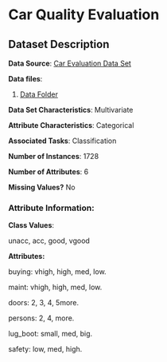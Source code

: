 # Car Quality Evaluation

## Dataset Description
**Data Source**: [Car Evaluation Data Set](https://archive.ics.uci.edu/ml/datasets/Car+Evaluation)

**Data files**:
1. [Data Folder](https://archive.ics.uci.edu/ml/machine-learning-databases/car/)

**Data Set Characteristics**: Multivariate

**Attribute Characteristics**: Categorical

**Associated Tasks**: Classification

**Number of Instances**: 1728

**Number of Attributes**: 6

**Missing Values?** No



### Attribute Information:

**Class Values**:

unacc, acc, good, vgood

**Attributes:**

buying: vhigh, high, med, low.

maint: vhigh, high, med, low.

doors: 2, 3, 4, 5more.

persons: 2, 4, more.

lug_boot: small, med, big.

safety: low, med, high.
